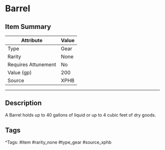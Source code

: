 # Barrel

## Item Summary

| Attribute            | Value                        |
|----------------------|------------------------------|
| Type                 | Gear |
| Rarity               | None             |
| Requires Attunement  | No                |
| Value (gp)           | 200    |
| Source               | XPHB |

---

## Description

A Barrel holds up to 40 gallons of liquid or up to 4 cubic feet of dry goods.

## Tags

^Tags: #item #rarity_none #type_gear #source_xphb